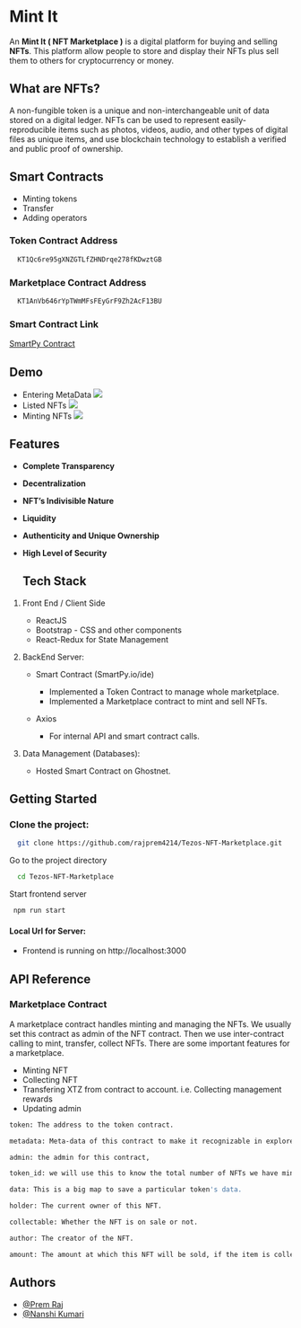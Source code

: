 
# Mint It 

An **Mint It ( NFT Marketplace )** is a digital platform for buying and selling **NFTs**. This platform allow people to store and display their NFTs plus sell them to others for cryptocurrency or money.

## What are NFTs?
A non-fungible token is a unique and non-interchangeable unit of data stored on a digital ledger. NFTs can be used to represent easily-reproducible items such as photos, videos, audio, and other types of digital files as unique items, and use blockchain technology to establish a verified and public proof of ownership.

## Smart Contracts

- Minting tokens
- Transfer
- Adding operators

### Token Contract Address
```bash
  KT1Qc6re95gXNZGTLfZHNDrqe278fKDwztGB
```
### Marketplace Contract Address
```bash
  KT1AnVb646rYpTWmMFsFEyGrF9Zh2AcF13BU
```

### Smart Contract Link

[SmartPy Contract](https://smartpy.io/ide?code=eJzVV21v2zYQ_h4g_4FVgUVCBTl2FmcL4GFNUQ8DkiBdg_VDUQiMTNmyJVEjqSTOsP@@IynKIqUkxrYvE2y98I7Hu@deeMyKijKBeIGZqLYIc8Srw4PDg7foV02Zv58gQYoqx4IcHsivGbBEGY0yxRDzhGWViFNGi7hmue@thKj4@WjUyATW0YLcj4wQPgIhUbX1ArlOkmPO0S3dkNKX4_APzg8PEFwVUCSLYbrCbEMEyEiIDxp8oKVgOBGGfUFSFMdZmYk49jnJ0xAJKTZEBRF4gQUOEV4UWWkmyEvyRXKOvxuTl5oJlmoJNs2IA3Ir2eZQywBZPR1aMxMMuMuWcYErX2zIdgbft9dYgM73OK@J@v6NJJQt_BXNF4SpkfeLBSOcgyG1WFGm5XRGC1qXoiNLah9ni91IQvOcJALf5XqJC0rzIHBUTKQUIqUfhwOwgMABkvKmfPkZ5BJwzTauaFaKnXMAC9E4psIMF9xyRBXdE5alW9_XxEgbg35Cx0Gw40u0zUnjfMdtHdRcjyiILBAdDhu7YbufIZswUOQrcKl8fhYsK5eh0uliC3EfOICFyFFexqIUEzVxa5M7mAIGnkTTCyJagWKcFsR3xFvQAlYlTwnrw8VeQEtDLdWK8QuYAdv4@ThxrILB58D7Ex0dofMmNqI2y_56DbYqKmpBnvzjHinpYOLkvNJI3r72FfymDWdu@llIWCnISQk84Q4QK4a7idhHw8rJW1aTYEjVFtF3gLZmeCXdGrFQYkq8JAXwxIw8YLbgeyRhaxOadV2o66fJ9GaKZGyT1qBjAfB6bWiU3ac8SN0Mzgr8WmQ5j0osYkFjHQqOixtlWv8atQL0HdqTF72BkrcXf8edUkHl0b3W0fH0phNQQTAYC3usi@Y452T_yTrIu8HcdfJbOQTFDDUB1Hf_fsapYsirPJOuAhLf@TJEP56FaHxsFXtH_xRP4raS9aplL0E7eenoAwsFurN4MSjrCuSTWAX9v8@ZvitMm6CFumZLDXoWh3IIbrLZkmUl3tUWU326yrm7pdyLLjOuX5qNUsmyuwvxqHdKl7XfX7gTnX0yiHK8pbXwfQ94vRDJp2aBD0_L8wJ1NaZ1PDE7MrYfPbPRdbc2eM@lvl93pVubZsDSRrk8jU27Sh3PLFhn5iX4FsAvtPebpImjwwMZRRB6MWz0wi9xIZPQu6YlmtflMpNJqZpc2fVKzyo24yqekBKzjGpvSVJshoy1@m4ixnDhRPVqvqcIXsMLffdmiKnmhI0NE8npoCTJNPGsVfVd42BCCaZaTbskpNnSL2kZp8bipvqFdkO82yQ6nXRbx81YTFN9nMiqVJ4mPhVffljfXC0uivk9__yRXn65uVlh@nQ9Xf_yaf74uHmory7F7_M_Pm6n8zsvsCxoAX43c@wwRcBwRKux7@mTxo08aXQxbQ4foG33KGLLi7rl57@1KLThC_qmdZQcskp1jC_OinSP7iSHbPCOm8t1WoWTTWvRHU63jGR3D_nparVeMixO87OkWOf306p6WK6KabbeLqunySNlEzbNyiRNHsv8bHtCRkZstOa0lCUhYrWsurqgNkcpBIcj1VWq7W3AFscZnAhdviHpQRvK_K6xBsiBlf7XMP1D5U@nL6g@npx8PznpLygFBwPB9kF3I6_FW9v3tep0jg5jdzFZszpNdluJG82DwM3mZ5Yb7In7gLTypVtV@pljkZ2Igz74G6CgX4A-)
## Demo

- Entering MetaData
![](https://github.com/figment-networks/learn-tutorials/raw/master/assets/Tezos-nft-marketplace-mint-nft.png)
- Listed NFTs
![](https://github.com/figment-networks/learn-tutorials/raw/master/assets/Tezos-nft-marketplace-show-nft.png)
- Minting NFTs
![](https://github.com/figment-networks/learn-tutorials/raw/master/assets/Tezos-nft-marketplace-show-detail-nft.png)

## Features

- **Complete Transparency**
  
- **Decentralization**

  
- **NFT’s Indivisible Nature**
  
  
- **Liquidity**
  
  
- **Authenticity and Unique Ownership**
  
- **High Level of Security**  

  ## Tech Stack

1. Front End / Client Side
    - ReactJS 
    - Bootstrap - CSS and other components
    - React-Redux for State Management    

2. BackEnd Server:
   - Smart Contract (SmartPy.io/ide)
     - Implemented a Token Contract to manage whole marketplace.
     - Implemented a Marketplace contract to mint and sell NFTs.
   
   - Axios
      - For internal API and smart contract calls.


3. Data Management (Databases): 
    - Hosted Smart Contract on Ghostnet.
## Getting Started


### Clone the project:

```bash
  git clone https://github.com/rajprem4214/Tezos-NFT-Marketplace.git
```

Go to the project directory

```bash
  cd Tezos-NFT-Marketplace
```

Start frontend server

```bash
 npm run start
```

#### Local Url for Server:

- Frontend is running on http://localhost:3000 
## API Reference

### Marketplace Contract

 A marketplace contract handles minting and managing the NFTs. We usually set this contract as admin of the NFT contract. Then we use inter-contract calling to mint, transfer, collect NFTs. There are some important features for a marketplace.
- Minting NFT
- Collecting NFT
- Transfering XTZ from contract to account. i.e. Collecting management rewards
- Updating admin
```bash
token: The address to the token contract.
```
```bash
metadata: Meta-data of this contract to make it recognizable in explorers.
```

```bash
admin: the admin for this contract,
```
```bash
token_id: we will use this to know the total number of NFTs we have minted.
```
```bash
data: This is a big map to save a particular token's data.
```
```bash
holder: The current owner of this NFT.
```
```bash
collectable: Whether the NFT is on sale or not.
```
```bash
author: The creator of the NFT.
```
```bash
amount: The amount at which this NFT will be sold, if the item is collectible
```


## Authors

- [@Prem Raj](https://www.github.com/rajprem4214)
- [@Nanshi Kumari](https://www.github.com/Nanshi29)

